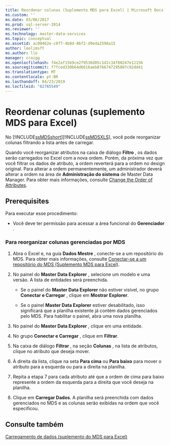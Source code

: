 ```yaml
---
title: Reordenar colunas (Suplemento MDS para Excel) | Microsoft Docs
ms.custom: ''
ms.date: 03/06/2017
ms.prod: sql-server-2014
ms.reviewer: ''
ms.technology: master-data-services
ms.topic: conceptual
ms.assetid: ac00462e-c0f7-4b8d-86f2-d9eda2598a15
author: leolimsft
ms.author: lle
manager: craigg
ms.openlocfilehash: f4e2af15b9ce2f9536d85c1d2c34f80247e12156
ms.sourcegitcommit: f7fced330b64d6616aeb8766747295807c92dd41
ms.translationtype: MT
ms.contentlocale: pt-BR
ms.lasthandoff: 04/23/2019
ms.locfileid: "62765549"
---
```

# <a name="reorder-columns-mds-add-in-for-excel"></a>Reordenar colunas (suplemento MDS para Excel)
  No [!INCLUDE[ssMDSshort](../../includes/ssmdsshort-md.md)][!INCLUDE[ssMDSXLS](../../includes/ssmdsxls-md.md)], você pode reorganizar colunas filtrando a lista antes de carregar.  
  
 Quando você reorganizar atributos na caixa de diálogo **Filtro** , os dados serão carregados no Excel com a nova ordem. Porém, da próxima vez que você filtrar os dados de atributo, a ordem reverterá para a ordem no design original. Para alterar a ordem permanentemente, um administrador deverá alterar a ordem na área de **Administração do sistema** de Master Data Manager. Para obter mais informações, consulte [Change the Order of Attributes](../change-the-order-of-attributes.md).  
  
## <a name="prerequisites"></a>Prerequisites  
 Para executar esse procedimento:  
  
-   Você deve ter permissão para acessar a área funcional do **Gerenciador** .  
  
### <a name="to-reorder-mds-managed-columns"></a>Para reorganizar colunas gerenciadas por MDS  
  
1.  Abra o Excel e, na guia **Dados Mestre** , conecte-se a um repositório do MDS. Para obter mais informações, consulte [Conectar-se a um repositório do MDS &#40;Suplemento MDS para Excel&#41;](connect-to-an-mds-repository-mds-add-in-for-excel.md).  
  
2.  No painel do **Master Data Explorer** , selecione um modelo e uma versão. A lista de entidades será preenchida.  
  
    -   Se o painel do **Master Data Explorer** não estiver visível, no grupo **Conectar e Carregar** , clique em **Mostrar Explorer**.  
  
    -   Se o painel **Master Data Explorer** estiver desabilitado, isso significará que a planilha existente já contém dados gerenciados pelo MDS. Para habilitar o painel, abra uma nova planilha.  
  
3.  No painel do **Master Data Explorer** , clique em uma entidade.  
  
4.  No grupo **Conectar e Carregar** , clique em **Filtrar**.  
  
5.  Na caixa de diálogo **Filtrar** , na seção **Colunas** , na lista de atributos, clique no atributo que deseja mover.  
  
6.  À direita da lista, clique na seta **Para cima** ou **Para baixo** para mover o atributo para a esquerda ou para a direita na planilha.  
  
7.  Repita a etapa 7 para cada atributo até que a ordem de cima para baixo represente a ordem da esquerda para a direita que você deseja na planilha.  
  
8.  Clique em **Carregar Dados**. A planilha será preenchida com dados gerenciados no MDS e as colunas serão exibidas na ordem que você especificou.  
  
## <a name="see-also"></a>Consulte também  
 [Carregamento de dados &#40;suplemento do MDS para Excel&#41;](overview-exporting-data-to-excel-mds-add-in-for-excel.md)  
  
  
